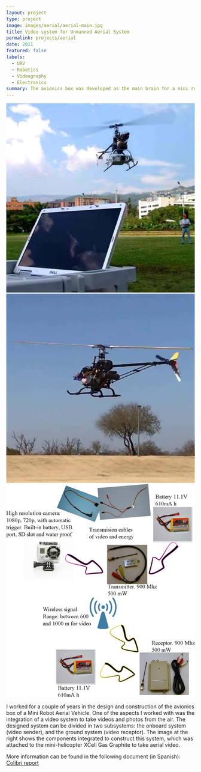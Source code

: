 ```yaml
---
layout: project
type: project
image: images/aerial/aerial-main.jpg
title: Video system for Unmanned Aerial System
permalink: projects/aerial
date: 2011
featured: false
labels:
  - UAV
  - Robotics
  - Videography
  - Electronics
summary: The avionics box was developed as the main brain for a mini robot aerial vehicle. Besides a main embedded computer, the system features a video system to take videos and photos from the air.
---
```

<div class="ui small rounded images">
  <img class="ui image" src="../images/aerial/aerial-main.jpg">
  <img class="ui image" src="../images/aerial/aerial-desert.jpg">
</div>

<img class="ui medium right floated rounded image" src="../images/aerial/aerial-diagram.jpg">

I worked for a couple of years in the design and construction of the avionics box of a Mini Robot Aerial Vehicle. One of the aspects I worked with was the integration of a video system to take videos and photos from the air. The designed system can be divided in two subsystems: the onboard system (video sender), and the ground system (video receptor). The image at the right shows the components integrated to construct this system, which was attached to the mini-helicopter XCell Gas Graphite to take aerial video.

More information can be found in the following document (in Spanish): <a href="../images/aerial/archive/colibri.pdf"><i class="file pdf outline icon"></i>Colibri report</a>